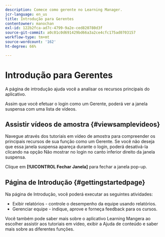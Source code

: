 ```yaml
---
description: Comece como gerente no Learning Manager.
jcr-language: en_us
title: Introdução para Gerentes
contentowner: manochan
exl-id: 122b2fca-ad7c-4799-9a2e-ced820780d3f
source-git-commit: a0c01c0d691429bd66a3a2ce4cfc175ad0703157
workflow-type: tm+mt
source-wordcount: '162'
ht-degree: 66%

---
```


# Introdução para Gerentes

A página de introdução ajuda você a analisar os recursos principais do aplicativo.

Assim que você efetuar o login como um Gerente, poderá ver a janela suspensa com uma lista de vídeos.

## Assistir vídeos de amostra {#viewsamplevideos}

Navegue através dos tutoriais em vídeo de amostra para compreender os principais recursos de sua função como um Gerente. Se você não deseja que essa janela suspensa apareça durante o login, poderá desativá-la clicando na opção Não mostrar no login no canto inferior direito da janela suspensa.

Clique em **[!UICONTROL Fechar Janela]** para fechar a janela pop-up.

<!--![](assets/welcome-videos.png) -->

## Página de Introdução {#gettingstartedpage}

Na página de Introdução, você poderá executar as seguintes atividades:

* Exibir relatórios - controle o desempenho da equipe usando relatórios.
* Gerenciar equipe - indique, aprove e forneça feedback para os cursos.

Você também pode saber mais sobre o aplicativo Learning Mangera ao escolher assistir aos tutoriais em vídeo, exibir a Ajuda de conteúdo e saber mais sobre as diferentes funções.

<!--![](assets/manager-experienceprime.png)-->
